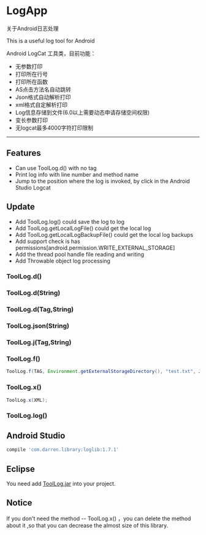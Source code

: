 # LogApp
关于Android日志处理

This is a useful log tool for Android 

Android LogCat 工具类，目前功能：

- 无参数打印
- 打印所在行号
- 打印所在函数
- AS点击方法名自动跳转
- Json格式自动解析打印
- xml格式自定解析打印
- Log信息存储到文件(6.0以上需要动态申请存储空间权限)
- 变长参数打印
- 无logcat最多4000字符打印限制

---

## Features

- Can use ToolLog.d() with no tag
- Print log info with line number and method name
- Jump to the position where the log is invoked, by click in the Android Studio Logcat

## Update

- Add ToolLog.log() could save the log to log 
- Add ToolLog.getLocalLogFile() could get the local log
- Add ToolLog.getLocalLogBackupFile() could get the local log backups
- Add support check is has permissions[android.permission.WRITE_EXTERNAL_STORAGE]
- Add the thread pool handle file reading and writing
- Add Throwable object log processing

### ToolLog.d()
### ToolLog.d(String)
### ToolLog.d(Tag,String)
### ToolLog.json(String)
### ToolLog.j(Tag,String)
### ToolLog.f()
```java
ToolLog.f(TAG, Environment.getExternalStorageDirectory(), "test.txt", JSON_LONG);
```
### ToolLog.x()
```java
ToolLog.x(XML);
```
### ToolLog.log()

## Android Studio

```groovy
compile 'com.darren.library:loglib:1.7.1'
```

## Eclipse

You need add [ToolLog.jar](./loglibs/ToolLog-v1.7.1.jar) into your project.

## Notice

If you don't need the method -- ToolLog.x() ，you can delete the method about it ,so that you can decrease the almost size of this library.
